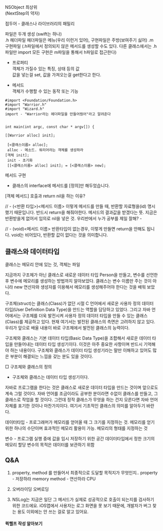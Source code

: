 NSObject 최상위   
(NextStep의 약자)

접두어 - 클래스나 라이브러리의 패밀리

파일은 두개 생성 (swift는 하나)   
.h 헤더파일 
헤더파일은 메뉴(우리 이런거 있어), 구현파일은 주방(보여주기 싫어)
.m 구현파일
(.h파일에서 정의되지 않은 메서드를 생성할 수도 있다. 
다른 클래스에서는 .h파일만 import
모든 구현은 m파일을 통해서 h파일로 접근한다)

- 프로퍼티   
객체가 가질수 있는 특징, 상태 등의 값   
값을 넣는걸 set, 값을 가져오는걸 get한다고 한다.

- 메서드   
객체가 수행할 수 있는 동작 또는 기능

```
#import <Foundation/Foundation.h>
#import "Warrior.h"
#import "Wizard.h"
import - "Warrior라는 헤더파일을 만들어줬어"라고 알려준다


int main(int argc, const char * argv[]) {
    
[[Warrior alloc] init];
 
 [<클래스이름> alloc];
 alloc - 메소드. 워리어라는 객체를 생성하라
[객체 init];
 init - 초기화
 [[<클래스이름> alloc] init]; = [<클래스이름> new];

```   
메서드 구현

- 클래스의 interface에 메서드를 [정의]만 해두었습니다.

[객체 메서드] 호출과 return nil을 하는 이유?

// - (<반환 타입>)<메서드 이름>
이렇게 메서드를 만들 때, 반환할 자료형을(id) 명시했기 때문입니다. 
반드시 return을 해줘야한다. 메서드의 결과값을 받겠다는 뜻.
지금은 반환받을게 없어서 임의로 nil을 넣은 것.
우리반에서 누가 공부를 제일 잘해? - 

// - (void)<메서드 이름>
반환타입이 없는경우, 이렇게 만들면 return을 안해도 됩니다.
void는 비어있다, 반환할 값이 없다는 것을 의미합니다.





## 클래스와 데이터타입

클래스는 메모리 안에 있는 것, 객체는 파일

지금까지 구조체가 아닌 클래스로 새로운 데이터 타입 Person을 만들고, 변수를 선언한 후 변수에 메모리를 생성하는 방법까지 알아보았다. 클래스는 변수 이름만 주는 것이 아니라 new 연산자와 생성자를 이용해서 메모리를 생성해주어야 한다는 것을 배워 보았다.

구조체(struct)는 클래스(Class)가 없던 시절 C 언어에서 새로운 사용자 정의 데이터 타입(User Definition Data Type)을 만드는 역할을 담당하고 있었다. 그리고 자바 언어에서는 구조체를 더욱 발전시켜 사용자 정의 데이터 타입을 만들 수 있는 클래스(Class)를 제공하고 있다. 현재 여기서는 발전된 클래스의 측면은 고려하지 않고 있다. 우리가 앞으로 배울 내용이 바로 구조체에서 발전된 클래스의 능력이다.

구조체와 클래스는 기본 데이터 타입(Basic Data Type)을 조합해서 새로운 데이터 타입을 만들어내는 데이터 타입 생성기이다. 이것은 아주 중요한 사항이며 반드시 기억해야 하는 내용이다. 구조체와 클래스가 데이터 타입 생성기라는 말만 이해하고 있어도 많은 부분이 해결되는 느낌을 갖는 분도 있을 것이다.

□ 구조체와 클래스의 정의
- 구조체와 클래스는 데이터 타입 생성기이다.

자바로 프로그램을 한다는 것은 클래스로 새로운 데이터 타입을 만드는 것이며 앞으로도 계속 그럴 것이다. 자바 언어를 조금이라도 공부한 분이라면 수없이 클래스를 만들고, 그 클래스로 작업을 할 것이다. 그런데 정작 클래스가 무엇을 하는 건지 모른다면 자바 언어 자체를 포기한 것이나 마찬가지이다. 여기서 기초적인 클래스의 의미를 알아두기 바란다.

데이터타입 - 프로그래머가 메모리를 얻어올 때 그 크기를 지정하는 것. 
			메모리를 얻기위한 하나의 수단이며 효과적인 메모리 활용이 가능.
			메모리의 형태를 지정하는 것
			
변수 - 프로그램 실행 중에 값을 임시 저장하기 위한 공간
	   데이터타입에서 정한 크기의 메모리 할당
	   변수의 목적은 데이터를 보관하기 위함
	   
## Q&A
1. property, method 를 만들어서 최종적으로 도달할 목적지가 무엇인지..
property - 저장하라 memory
method - 연산하라 CPU

2. 오버라이딩 오버로딩
3. NSLog는 지금은 일단 그 메서드가 실제로 성공적으로 호출이 되는지를 검사하기 위한 코드에요. iOS앱에서 사용자는 로그 화면을 못 보기 때문에, 개발자가 버그 찾는 용도 이외에는 안 쓰는 걸로 알고 있어요. 




#### 퀵헬프 작성 알아보기